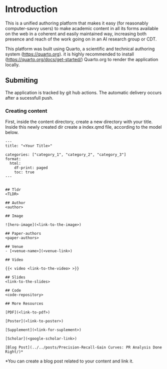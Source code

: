 # Introduction

This is a unified authoring platform that makes it easy (for reasonably computer-savvy users) to make academic content in all its forms available on the web in a coherent and easily maintained way, increasing both presence and reach of the work going on in an AI research group or CDT.

This platform was built using Quarto, a scientific and technical authoring system (https://quarto.org). it is highly recommended to install (https://quarto.org/docs/get-started/) Quarto.org to render the application locally. 

## Submiting 

The application is tracked by git hub actions. The automatic delivery occurs after a sucessfull push.

### Creating content

First, inside the content directory, create a new directory with your title. Inside this newly created dir create a index.qmd file, according to the model below. 

```
---
title: "<Your Title>"

categories: ["category_1", "category_2", "category_3"]
format: 
  html:
    df-print: paged
    toc: true
---


## Tldr 
<TLDR>
    
## Author 
<author>

## Image  

![hero-image](<link-to-the-image>)

## Paper-authors
<paper-authors>

## Venue
- [<venue-name>](<venue-link>)

## Video   

{{< video <link-to-the-video> >}}

## Slides
<link-to-the-slides>

## Code
<code-repository>

## More Resources

[PDF](<link-to-pdf>)

[Poster](<link-to-poster>)

[Supplement](<link-for-suplement>)

[Scholar](<google-scholar-link>)

[Blog Post](../../posts/Precision-Recall-Gain Curves: PR Analysis Done Right/)*

```

*You can create a blog post related to your content and link it.
